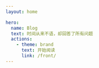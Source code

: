 ```yaml
---
layout: home

hero:
  name: Blog
  text: 时间从来不语，却回答了所有问题
  actions:
    - theme: brand
      text: 开始阅读
      link: /front/
---
```

